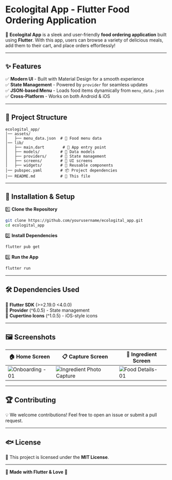 # Ecologital App - Flutter Food Ordering Application

🚀 **Ecologital App** is a sleek and user-friendly **food ordering application** built using **Flutter**. With this app, users can browse a variety of delicious meals, add them to their cart, and place orders effortlessly!  

---

## ✨ Features

✅ **Modern UI** - Built with Material Design for a smooth experience  
✅ **State Management** - Powered by `provider` for seamless updates  
✅ **JSON-based Menu** - Loads food items dynamically from `menu_data.json`  
✅ **Cross-Platform** - Works on both Android & iOS  

---

## 👤 Project Structure

```
ecologital_app/
│── assets/
│   ├── menu_data.json  # 🍕 Food menu data
│── lib/
│   ├── main.dart        # 🚀 App entry point
│   ├── models/         # 📄 Data models
│   ├── providers/      # 🔄 State management
│   ├── screens/        # 📱 UI screens
│   ├── widgets/        # 🧩 Reusable components
│── pubspec.yaml        # 📦 Project dependencies
│── README.md           # 📖 This file
```

---

## 🔧 Installation & Setup

1️⃣ **Clone the Repository**
```sh
git clone https://github.com/yourusername/ecologital_app.git
cd ecologital_app
```

2️⃣ **Install Dependencies**
```sh
flutter pub get
```

3️⃣ **Run the App**
```sh
flutter run
```

---

## 🛠 Dependencies Used

📌 **Flutter SDK** (>=2.19.0 <4.0.0)  
📌 **Provider** (^6.0.5) - State management  
📌 **Cupertino Icons** (^1.0.5) - iOS-style icons  

---

## 🖼️ Screenshots

| 🏠 Home Screen | 📋 Capture Screen | 🛂 Ingredient Screen |
|---------------|--------------|--------------|
| ![Onboarding - 01](https://github.com/user-attachments/assets/7cb52a9f-2107-4ab5-ab24-afc53df92847) | ![Ingredient Photo Capture](https://github.com/user-attachments/assets/9c910ff0-ae77-4d4b-99f5-25f02b364db7) | ![Food Details-01](https://github.com/user-attachments/assets/b3a4c5ee-43a9-40fb-847d-303576fe59c6) |

---


## 🏆 Contributing

💡 We welcome contributions! Feel free to open an issue or submit a pull request.  

---

## 🐟 License

📝 This project is licensed under the **MIT License**.  

---

💙 **Made with Flutter & Love** 🚀
